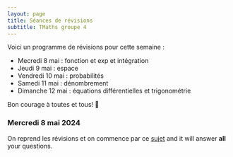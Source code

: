 ```yaml
---
layout: page
title: Séances de révisions
subtitle: TMaths groupe 4
---
```


Voici un programme de révisions pour cette semaine : 

- Mecredi 8 mai : fonction et exp et intégration
- Jeudi 9 mai : espace
- Vendredi 10 mai : probabilités
- Samedi 11 mai : dénombrement
- Dimanche 12 mai : équations différentielles et trigonométrie

Bon courage à toutes et tous! :punch:

### Mercredi 8 mai 2024

On reprend les révisions et on commence par ce [sujet](https://en.wikipedia.org/wiki/The_Princess_Bride_%28film%29) and it will answer **all** your questions.

